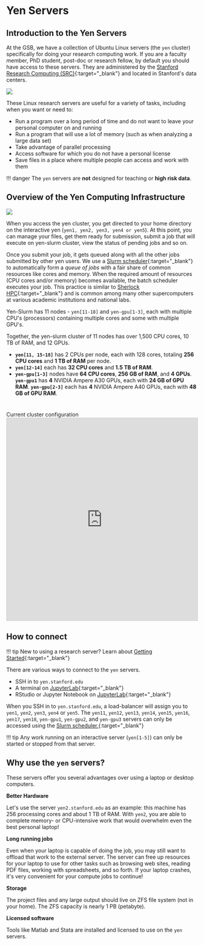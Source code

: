# Yen Servers

##  Introduction to the Yen Servers

At the GSB, we have a collection of Ubuntu Linux servers (the `yen` cluster) specifically for doing your research computing work.  If you are a faculty member, PhD student, post-doc or research fellow, by default you should have access to these servers.  They are administered by the [Stanford Research Computing (SRC)](https://srcc.stanford.edu){:target="_blank"} and located in Stanford's data centers.

![](/assets/images/yens.png)

These Linux research servers are useful for a variety of tasks, including when you want or need to:

- Run a program over a long period of time and do not want to leave your personal computer on and running
- Run a program that will use a lot of memory (such as when analyzing a large data set)
- Take advantage of parallel processing
- Access software for which you do not have a personal license
- Save files in a place where multiple people can access and work with them

!!! danger
    The `yen` servers are **not** designed for teaching or **high risk data**.

## Overview of the Yen Computing Infrastructure
![](/assets/images/yen-computing-infrastructure.png)

When you access the yen cluster, you get directed to your home directory on the interactive yen (`yen1, yen2, yen3, yen4 or yen5`).
At this point, you can manage your files, get them ready for submission, submit a job that will execute on yen-slurm cluster,
view the status of pending jobs and so on.

Once you submit your job, it gets queued along with all the other jobs submitted by other yen users.
We use a [Slurm scheduler](/_user_guide/slurm){:target="_blank"} to automatically form a *queue of jobs* with a fair share of common resources like cores and memory.
When the required amount of resources (CPU cores and/or memory) becomes available, the batch scheduler executes your job.
This practice is similar to [Sherlock HPC](https://www.sherlock.stanford.edu/docs/overview/introduction){:target="_blank"} and is common among many other supercomputers at various academic institutions and national labs.

Yen-Slurm has 11 nodes - `yen[11-18]` and `yen-gpu[1-3]`, each with multiple CPU's (processors) containing multiple cores and some with multiple GPU's.

Together, the yen-slurm cluster of 11 nodes has over 1,500 CPU cores, 10 TB of RAM, and 12 GPUs.

- **`yen[11, 15-18]`** has 2 CPUs per node, each with 128 cores, totaling **256 CPU cores** and **1 TB of RAM** per node.
- **`yen[12-14]`** each has **32 CPU cores** and **1.5 TB of RAM**. 
- **`yen-gpu[1-3]`** nodes have **64 CPU cores**, **256 GB of RAM**, and **4 GPUs**. **`yen-gpu1`** has **4** NVIDIA Ampere A30 GPUs, each with **24 GB of GPU RAM**. **`yen-gpu[2-3]`** each has **4** NVIDIA Ampere A40 GPUs, each with **48 GB of GPU RAM**.

<div class="row">
    <div class="col-lg-12">
      <H1> </H1>
    </div>
  </div>
  <div class="row">
    <div class="col-lg-12">
     <div class="fontAwesomeStyle"><i class="fas fa-tachometer-alt"></i> Current cluster configuration</div>
    <iframe class="airtable-embed" src="https://airtable.com/embed/shr0XAunXoKz62Zgl?backgroundColor=purple" frameborder="0" onmousewheel="" width="100%" height="533" style="background: transparent; border: 1px solid #ccc;"></iframe>
    </div>
    <div class="col col-md-2"></div>
  </div>

## How to connect
!!! tip
    New to using a research server?  Learn about [Getting Started](/_getting_started/how_access_yens){:target="_blank"}

There are various ways to connect to the `yen` servers.

* SSH in to `yen.stanford.edu`
* A terminal on [JupyterLab](/_getting_started/jupyter){:target="_blank"}
* RStudio or Jupyter Notebook on [JupyterLab](/_getting_started/jupyter){:target="_blank"}

When you SSH in to `yen.stanford.edu`, a load-balancer will assign you to `yen1`, `yen2`, `yen3`, `yen4` or `yen5`.  The `yen11`, `yen12`, `yen13`, `yen14`, `yen15`, `yen16`, `yen17`, `yen18`, `yen-gpu1`, `yen-gpu2`, and `yen-gpu3` servers can only be accessed using the [Slurm scheduler.](/_user_guide/slurm){:target="_blank"}

!!! tip
    Any work running on an interactive server (`yen[1-5]`) can only be started or stopped from that server.

## Why use the `yen` servers?

These servers offer you several advantages over using a laptop or desktop computers.

**Better Hardware**

Let's use the server `yen2.stanford.edu` as an example: this machine has 256 processing cores and about 1 TB of RAM.  With `yen2`, you are able to complete memory- or CPU-intensive work that would overwhelm even the best personal laptop!

**Long running jobs**

Even when your laptop is capable of doing the job, you may still want to offload that work to the external server.  The server can free up resources for your laptop to use for other tasks such as browsing web sites, reading PDF files, working with spreadsheets, and so forth. If your laptop crashes, it's very convenient for your compute jobs to continue!

**Storage**

The project files and any large output should live on ZFS file system (not in your home). The ZFS capacity is nearly 1 PB (petabyte).

**Licensed software**

Tools like Matlab and Stata are installed and licensed to use on the `yen` servers.
